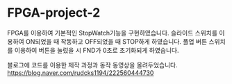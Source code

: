 # FPGA-project-2

FPGA를 이용하여 기본적인 StopWatch기능을 구현하였습니다.
슬라이드 스위치를 이용하여 ON되었을 때 작동하고 OFF되었을 때 STOP하게 하였습니다.
풀업 버튼 스위치를 이용하여 버튼을 눌렀을 시 FND가 0초로 초기화되게 하였습니다.

블로그에 코드를 이용한 제작 과정과 동작 동영상을 올려두었습니다.
https://blog.naver.com/rudcks1194/222560444730
